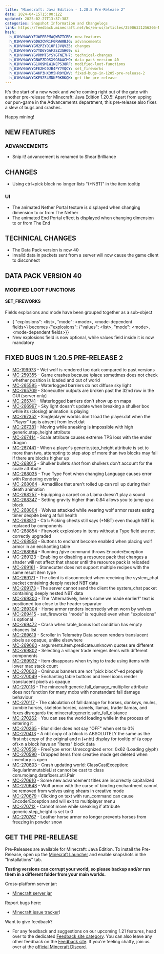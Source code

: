 ```yaml
---
title: "Minecraft: Java Edition - 1.20.5 Pre-Release 2"
date: 2024-04-15T15:00:12Z
updated: 2025-02-27T13:37:38Z
categories: Snapshot Information and Changelogs
link: https://feedback.minecraft.net/hc/en-us/articles/25906321256205-Minecraft-Java-Edition-1-20-5-Pre-Release-2
hash:
  h_01HVH4AVYFJWEEBPMAQWBZTCRR: new-features
  h_01HVH4AVYGDW2CWR1F0RWW0BJG: advancements
  h_01HVH4AVYGM2PZYD10P1JVQVZ5: changes
  h_01HVH4AVYG7YD6YGAFZSZ3GHG9: ui
  h_01HVH4AVYGVRMMTSYSYGTNE7H7: technical-changes
  h_01HVH4AVYGNWFZDDSX9G6AACH9: data-pack-version-40
  h_01HVH4AVYG1X09M1W1NEPS38RF: modified-loot-functions
  h_01HVH4AVYGFE2HC0JB4PY7VQCY: set_fireworks
  h_01HVH4AVYG4KP3HX3M5HR9YEWV: fixed-bugs-in-1205-pre-release-2
  h_01HVH4AVYGKE5ZS4MDKF9KBKQK: get-the-pre-release
---
```


It's the start of a new week and we're coming right out of the gate with another pre-release for Minecraft: Java Edition 1.20.5! Apart from upping our pun-game in the Advancements department, this pre-release also fixes a slew of bugs and crashes.

Happy mining!

## NEW FEATURES

### ADVANCEMENTS

- Snip it! advancement is renamed to Shear Brilliance

## CHANGES

- Using ctrl+pick block no longer lists "(+NBT)" in the item tooltip

### UI

- The animated Nether Portal texture is displayed when changing dimension to or from The Nether
- The animated End Portal effect is displayed when changing dimension to or from The End

## TECHNICAL CHANGES

- The Data Pack version is now 40
- Invalid data in packets sent from a server will now cause the game client to disconnect

## DATA PACK VERSION 40

### MODIFIED LOOT FUNCTIONS

#### SET_FIREWORKS

Fields explosions and mode have been grouped together as a sub-object

- { "explosions": \<list\>, "mode": \<mode\>, \<mode-dependent fields\>} becomes {"explosions": {"values": \<list\>, "mode": \<mode\>, \<mode-dependent fields\>}}
- New explosions field is now optional, while values field inside it is now mandatory

## FIXED BUGS IN 1.20.5 PRE-RELEASE 2

- [MC-199973](https://bugs.mojang.com/browse/MC-199973) - Wet wolf is rendered too dark compared to past versions
- [MC-259355](https://bugs.mojang.com/browse/MC-259355) - Game crashes because /place sometimes does not check whether position is loaded and out of world
- [MC-265585](https://bugs.mojang.com/browse/MC-265585) - Waterlogged barriers do not diffuse sky light
- [MC-265709](https://bugs.mojang.com/browse/MC-265709) - Stonecutter outputs are broken past the 32nd row in the GUI (server only)
- [MC-265741](https://bugs.mojang.com/browse/MC-265741) - Waterlogged barriers don't show up on maps
- [MC-266997](https://bugs.mojang.com/browse/MC-266997) - Sky light doesn't update when breaking a shulker box while its (closing) animation is playing
- [MC-267352](https://bugs.mojang.com/browse/MC-267352) - Singleplayer worlds don't load the player.dat when the "Player" tag is absent from level.dat
- [MC-267381](https://bugs.mojang.com/browse/MC-267381) - Moving while sneaking is impossible with high generic.step_height attribute
- [MC-267414](https://bugs.mojang.com/browse/MC-267414) - Scale attribute causes extreme TPS loss with the ender dragon
- [MC-267441](https://bugs.mojang.com/browse/MC-267441) - When a player's generic.step_height attribute is set to more than two, attempting to step atop of more than two blocks may fail if there are blocks higher up
- [MC-268015](https://bugs.mojang.com/browse/MC-268015) - Shulker bullets shot from shulkers don't account for the scale attribute
- [MC-268035](https://bugs.mojang.com/browse/MC-268035) - True Type Font when changing Language causes error with Rendering overlay
- [MC-268064](https://bugs.mojang.com/browse/MC-268064) - Armadillos that aren't rolled up can roll up during their death animation
- [MC-268257](https://bugs.mojang.com/browse/MC-268257) - Equipping a carpet on a Llama doesn't play a sound
- [MC-268347](https://bugs.mojang.com/browse/MC-268347) - Setting gravity higher than 0.84 allows you to jump up a block
- [MC-268804](https://bugs.mojang.com/browse/MC-268804) - Wolves attacked while wearing wolf armor resets eating timer despite being at full health
- [MC-268810](https://bugs.mojang.com/browse/MC-268810) - Ctrl+Picking chests still says (+NBT) even though NBT is replaced by components
- [MC-268854](https://bugs.mojang.com/browse/MC-268854) - Firework explosions in items without a Type field are not correctly upgraded
- [MC-268858](https://bugs.mojang.com/browse/MC-268858) - Buttons to enchant become enabled when placing wolf armor in an enchanting table
- [MC-268984](https://bugs.mojang.com/browse/MC-268984) - Running /give command throws EncoderException
- [MC-269123](https://bugs.mojang.com/browse/MC-269123) - Enabling or disabling a resource pack that changes a shader will not affect that shader until the resource pack is reloaded
- [MC-269161](https://bugs.mojang.com/browse/MC-269161) - Stonecutter does not support multiple recipes with the same result item type
- [MC-269171](https://bugs.mojang.com/browse/MC-269171) - The client is disconnected when receiving the system_chat packet containing deeply nested NBT data
- [MC-269173](https://bugs.mojang.com/browse/MC-269173) - The server cannot send the client the system_chat packet containing deeply nested NBT data
- [MC-269300](https://bugs.mojang.com/browse/MC-269300) - The "Alternatively, here's some we made earlier!" text is positioned too close to the header separator
- [MC-269304](https://bugs.mojang.com/browse/MC-269304) - Horse armor renders incorrectly when worn by wolves
- [MC-269415](https://bugs.mojang.com/browse/MC-269415) - set_fireworks "mode" is required even when "explosions" is optional
- [MC-269472](https://bugs.mojang.com/browse/MC-269472) - Crash when table_bonus loot condition has empty chances list
- [MC-269619](https://bugs.mojang.com/browse/MC-269619) - Scroller in Telemetry Data screen renders translucent pixels as opaque, unlike elsewhere
- [MC-269660](https://bugs.mojang.com/browse/MC-269660) - arguments.item.predicate.unknown quotes are different
- [MC-269802](https://bugs.mojang.com/browse/MC-269802) - Selecting a villager trade merges items with different components
- [MC-269932](https://bugs.mojang.com/browse/MC-269932) - Item disappears when trying to trade using items with lower max stack count
- [MC-270003](https://bugs.mojang.com/browse/MC-270003) - Ominous banners are not "pick block"-ed properly
- [MC-270049](https://bugs.mojang.com/browse/MC-270049) - Enchanting table buttons and level icons render translucent pixels as opaque
- [MC-270116](https://bugs.mojang.com/browse/MC-270116) - The minecraft:generic.fall_damage_multiplier attribute does not function for many mobs with nonstandard fall damage behaviour
- [MC-270117](https://bugs.mojang.com/browse/MC-270117) - The calculation of fall damage for horses, donkeys, mules, zombie horses, skeleton horses, camels, llamas, trader llamas, and foxes disregards the minecraft:generic.safe_fall_distance
- [MC-270262](https://bugs.mojang.com/browse/MC-270262) - You can see the world loading while in the process of entering it
- [MC-270265](https://bugs.mojang.com/browse/MC-270265) - Blur slider does not say "OFF" when set to 0%
- [MC-270413](https://bugs.mojang.com/browse/MC-270413) - A nbt copy of a block is ABSOLUTELY the same as the first nbt copy of the original and n (+nbt) display for tooltip of (a copy of)×n a block have an "Items" block data
- [MC-270559](https://bugs.mojang.com/browse/MC-270559) - FreeType error: Unrecognized error: 0x62 (Loading glyph)
- [MC-270590](https://bugs.mojang.com/browse/MC-270590) - Dropped items from creative mode get deleted when inventory is open
- [MC-270603](https://bugs.mojang.com/browse/MC-270603) - Crash updating world: ClassCastException: RegularImmutableList cannot be cast to class com.mojang.datafixers.util.Pair
- [MC-270610](https://bugs.mojang.com/browse/MC-270610) - Some new advancement titles are incorrectly capitalized
- [MC-270648](https://bugs.mojang.com/browse/MC-270648) - Wolf armor with the curse of binding enchantment cannot be removed from wolves using shears in creative mode
- [MC-270679](https://bugs.mojang.com/browse/MC-270679) - Clicking on text with run_command can cause EncoderException and will exit to multiplayer menu
- [MC-270712](https://bugs.mojang.com/browse/MC-270712) - Cannot move while sneaking if attribute generic.step_height is set to 0
- [MC-270767](https://bugs.mojang.com/browse/MC-270767) - Leather horse armor no longer prevents horses from freezing in powder snow

## GET THE PRE-RELEASE

Pre-Releases are available for Minecraft: Java Edition. To install the Pre-Release, open up the [Minecraft Launcher](https://www.minecraft.net/download.html) and enable snapshots in the "Installations" tab.

**Testing versions can corrupt your world, so please backup and/or run them in a different folder from your main worlds.**

Cross-platform server jar:

- [Minecraft server jar](https://piston-data.mojang.com/v1/objects/c794b404663758cba43c67d097a25c5d4eb84a37/server.jar)

Report bugs here:

- [Minecraft issue tracker](https://bugs.mojang.com/projects/MC/summary)!

Want to give feedback?

- For any feedback and suggestions on our upcoming 1.21 features, head over to the dedicated [Feedback site category](https://aka.ms/Minecraft121Feedback). You can also leave any other feedback on the [Feedback site](https://feedback.minecraft.net/). If you're feeling chatty, join us over at the [official Minecraft Discord](https://discordapp.com/invite/minecraft).
